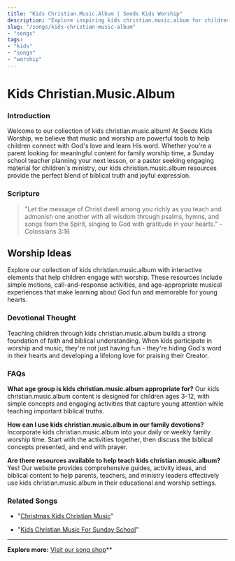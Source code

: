 ```yaml
---
title: "Kids Christian.Music.Album | Seeds Kids Worship"
description: "Explore inspiring kids christian.music.album for children's worship and faith development. Biblical music resources for families and ministry."
slug: "/songs/kids-christian-music-album"
- "songs"
tags:
- "kids"
- "songs"
- "worship"
---
```


# Kids Christian.Music.Album

### Introduction

Welcome to our collection of kids christian.music.album! At Seeds Kids Worship, we believe that music and worship are powerful tools to help children connect with God's love and learn His word. Whether you're a parent looking for meaningful content for family worship time, a Sunday school teacher planning your next lesson, or a pastor seeking engaging material for children's ministry, our kids christian.music.album resources provide the perfect blend of biblical truth and joyful expression.

### Scripture

> "Let the message of Christ dwell among you richly as you teach and admonish one another with all wisdom through psalms, hymns, and songs from the Spirit, singing to God with gratitude in your hearts." - Colossians 3:16

## Worship Ideas

Explore our collection of kids christian.music.album with interactive elements that help children engage with worship. These resources include simple motions, call-and-response activities, and age-appropriate musical experiences that make learning about God fun and memorable for young hearts.

### Devotional Thought

Teaching children through kids christian.music.album builds a strong foundation of faith and biblical understanding. When kids participate in worship and music, they're not just having fun - they're hiding God's word in their hearts and developing a lifelong love for praising their Creator.

### FAQs

**What age group is kids christian.music.album appropriate for?**
Our kids christian.music.album content is designed for children ages 3-12, with simple concepts and engaging activities that capture young attention while teaching important biblical truths.

**How can I use kids christian.music.album in our family devotions?**
Incorporate kids christian.music.album into your daily or weekly family worship time. Start with the activities together, then discuss the biblical concepts presented, and end with prayer.

**Are there resources available to help teach kids christian.music.album?**
Yes! Our website provides comprehensive guides, activity ideas, and biblical content to help parents, teachers, and ministry leaders effectively use kids christian.music.album in their educational and worship settings.

### Related Songs

- "[Christmas Kids Christian Music](/activities/christmas-kids-christian-music/)"

- "[Kids Christian Music For Sunday School](/activities/kids-christian-music-for-sunday-school/)"

---

**Explore more:** [Visit our song shop](https://seedskidsworship.com/shop)**

<!-- Schema Markup -->
<script type="application/ld+json">
{
  "@context": "https://schema.org",
  "@type": "MusicRecording",
  "name": "Kids Christian.Music.Album",
  "byArtist": {
    "@type": "MusicGroup",
    "name": "Seeds Kids Worship"
  },
  "isFamilyFriendly": true,
  "url": "https://seedskidsworship.com/songs/kids-christian-music-album/"
}
</script>